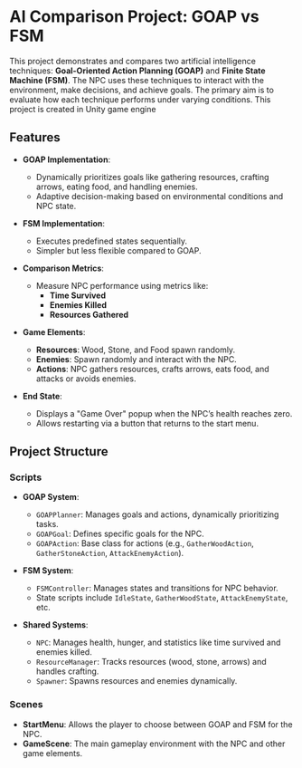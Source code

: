 # AI Comparison Project: GOAP vs FSM
This project demonstrates and compares two artificial intelligence techniques: **Goal-Oriented Action Planning (GOAP)** and **Finite State Machine (FSM)**. The NPC uses these techniques to interact with the environment, make decisions, and achieve goals. The primary aim is to evaluate how each technique performs under varying conditions.
This project is created in Unity game engine

## Features

- **GOAP Implementation**:
  - Dynamically prioritizes goals like gathering resources, crafting arrows, eating food, and handling enemies.
  - Adaptive decision-making based on environmental conditions and NPC state.

- **FSM Implementation**:
  - Executes predefined states sequentially.
  - Simpler but less flexible compared to GOAP.

- **Comparison Metrics**:
  - Measure NPC performance using metrics like:
    - **Time Survived**
    - **Enemies Killed**
    - **Resources Gathered**

- **Game Elements**:
  - **Resources**: Wood, Stone, and Food spawn randomly.
  - **Enemies**: Spawn randomly and interact with the NPC.
  - **Actions**: NPC gathers resources, crafts arrows, eats food, and attacks or avoids enemies.

- **End State**:
  - Displays a "Game Over" popup when the NPC’s health reaches zero.
  - Allows restarting via a button that returns to the start menu.

## Project Structure

### Scripts

- **GOAP System**:
  - `GOAPPlanner`: Manages goals and actions, dynamically prioritizing tasks.
  - `GOAPGoal`: Defines specific goals for the NPC.
  - `GOAPAction`: Base class for actions (e.g., `GatherWoodAction`, `GatherStoneAction`, `AttackEnemyAction`).

- **FSM System**:
  - `FSMController`: Manages states and transitions for NPC behavior.
  - State scripts include `IdleState`, `GatherWoodState`, `AttackEnemyState`, etc.

- **Shared Systems**:
  - `NPC`: Manages health, hunger, and statistics like time survived and enemies killed.
  - `ResourceManager`: Tracks resources (wood, stone, arrows) and handles crafting.
  - `Spawner`: Spawns resources and enemies dynamically.

### Scenes

- **StartMenu**: Allows the player to choose between GOAP and FSM for the NPC.
- **GameScene**: The main gameplay environment with the NPC and other game elements.

